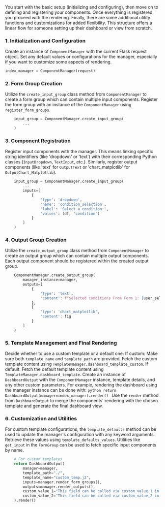 You start with the basic setup (initializing and configuring), then move on to defining and registering your components. Once everything is registered, you proceed with the rendering. Finally, there are some additional utility functions and customizations for added flexibility. This structure offers a linear flow for someone setting up their dashboard or view from scratch.

### 1. **Initialization and Configuration**
Create an instance of `ComponentManager` with the current Flask request object. Set any default values or configurations for the manager, especially if you want to customize some aspects of rendering.
```python
index_manager = ComponentManager(request)
```
### 2. **Form Group Creation**
Utilize the `create_input_group` class method from `ComponentManager` to create a form group which can contain multiple input components. Register the form group with an instance of the `ComponentManager` using `register_form_groups`.
```python
    input_group = ComponentManager.create_input_group(
        ...
    )
```
### 3. **Component Registration** 
Register input components with the manager. This means linking specific string identifiers (like 'dropdown' or 'text') with their corresponding Python classes (`InputDropdown`, `TextInput`, etc.). Similarly, register output components (like 'text' for `OutputText` or 'chart_matplotlib' for `OutputChart_Matplotlib`).
```python
    input_group = ComponentManager.create_input_group(
        ...
        inputs=[
            {
                'type': 'dropdown',
                'name': 'condition_selection',
                'label': 'Select a condition:',
                'values': (df, 'condition')
            }
        ]
    )
```
### 4. **Output Group Creation**
Utilize the `create_output_group` class method from `ComponentManager` to create an output group which can contain multiple output components. Each output component should be registered within the created output group.
```python
    ComponentManager.create_output_group(
        manager_instance=manager,
        outputs=[
            {
                'type': 'text',
                'content': f"Selected conditions From Form 1: {user_selected_1}" 
            },
            {
                'type': 'chart_matplotlib',
                'content': fig
            }
        ]
    )
```
### 5. **Template Management and Final Rendering**
Decide whether to use a custom template or a default one: If custom: Make sure both `template_name` and `template_path` are provided. Fetch the custom template content using `TemplateManager.dashboard_template_custom`. If default: Fetch the default template content using `TemplateManager.dashboard_template`. Create an instance of `DashboardOutput` with the `ComponentManager` instance, template details, and any other custom parameters.  For example, rendering the dashboard using the manager instance can be done with:
       ```python
       return DashboardOutput(manager=index_manager).render()
       ```
Use the `render` method from `DashboardOutput` to merge the components' rendering with the chosen template and generate the final dashboard view.

### 6. **Customization and Utilities**
For custom template configurations, the `template_defaults` method can be used to update the manager's configuration with any keyword arguments. Retrieve these values using `template_defaults_values`. Utilities like `get_input` in the `FormGroup` can be used to fetch specific input components by name.
```python
    # For custom templates
    return DashboardOutput(
        manager=manager,
        template_path="./", 
        template_name="custom_temp.j2", 
        inputs=manager.render_form_groups(), 
        outputs=manager.render_outputs(),
        custom_value_1="This field can be called via custom_value_1 in your jinja template: custom_temp.j2", # if you want to pass custom values to template  # noqa
        custom_value_2="This field can be called via custom_value_2 in your jinja template: custom_temp.j2" # if you want to pass custom values to template # noqa
    ).render()
```

